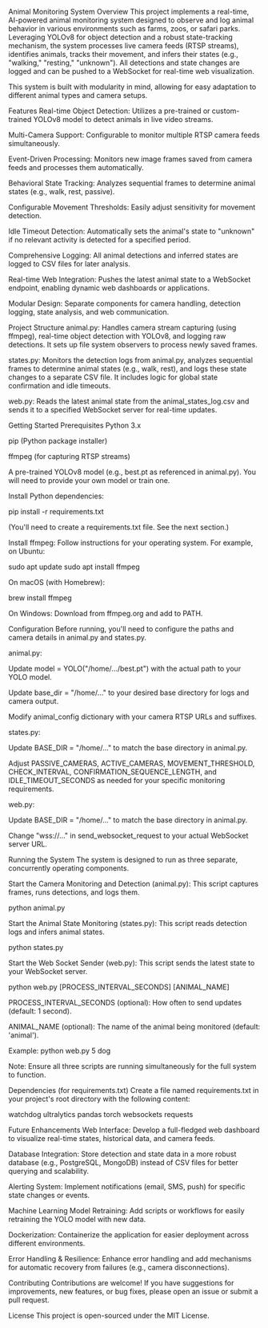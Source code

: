 Animal Monitoring System
Overview
This project implements a real-time, AI-powered animal monitoring system designed to observe and log animal behavior in various environments such as farms, zoos, or safari parks. Leveraging YOLOv8 for object detection and a robust state-tracking mechanism, the system processes live camera feeds (RTSP streams), identifies animals, tracks their movement, and infers their states (e.g., "walking," "resting," "unknown"). All detections and state changes are logged and can be pushed to a WebSocket for real-time web visualization.

This system is built with modularity in mind, allowing for easy adaptation to different animal types and camera setups.

Features
Real-time Object Detection: Utilizes a pre-trained or custom-trained YOLOv8 model to detect animals in live video streams.

Multi-Camera Support: Configurable to monitor multiple RTSP camera feeds simultaneously.

Event-Driven Processing: Monitors new image frames saved from camera feeds and processes them automatically.

Behavioral State Tracking: Analyzes sequential frames to determine animal states (e.g., walk, rest, passive).

Configurable Movement Thresholds: Easily adjust sensitivity for movement detection.

Idle Timeout Detection: Automatically sets the animal's state to "unknown" if no relevant activity is detected for a specified period.

Comprehensive Logging: All animal detections and inferred states are logged to CSV files for later analysis.

Real-time Web Integration: Pushes the latest animal state to a WebSocket endpoint, enabling dynamic web dashboards or applications.

Modular Design: Separate components for camera handling, detection logging, state analysis, and web communication.

Project Structure
animal.py: Handles camera stream capturing (using ffmpeg), real-time object detection with YOLOv8, and logging raw detections. It sets up file system observers to process newly saved frames.

states.py: Monitors the detection logs from animal.py, analyzes sequential frames to determine animal states (e.g., walk, rest), and logs these state changes to a separate CSV file. It includes logic for global state confirmation and idle timeouts.

web.py: Reads the latest animal state from the animal_states_log.csv and sends it to a specified WebSocket server for real-time updates.

Getting Started
Prerequisites
Python 3.x

pip (Python package installer)

ffmpeg (for capturing RTSP streams)

A pre-trained YOLOv8 model (e.g., best.pt as referenced in animal.py). You will need to provide your own model or train one.

Install Python dependencies:

pip install -r requirements.txt

(You'll need to create a requirements.txt file. See the next section.)

Install ffmpeg: Follow instructions for your operating system. For example, on Ubuntu:

sudo apt update
sudo apt install ffmpeg

On macOS (with Homebrew):

brew install ffmpeg

On Windows: Download from ffmpeg.org and add to PATH.

Configuration
Before running, you'll need to configure the paths and camera details in animal.py and states.py.

animal.py:

Update model = YOLO("/home/.../best.pt") with the actual path to your YOLO model.

Update base_dir = "/home/..." to your desired base directory for logs and camera output.

Modify animal_config dictionary with your camera RTSP URLs and suffixes.

states.py:

Update BASE_DIR = "/home/..." to match the base directory in animal.py.

Adjust PASSIVE_CAMERAS, ACTIVE_CAMERAS, MOVEMENT_THRESHOLD, CHECK_INTERVAL, CONFIRMATION_SEQUENCE_LENGTH, and IDLE_TIMEOUT_SECONDS as needed for your specific monitoring requirements.

web.py:

Update BASE_DIR = "/home/..." to match the base directory in animal.py.

Change "wss://..." in send_websocket_request to your actual WebSocket server URL.

Running the System
The system is designed to run as three separate, concurrently operating components.

Start the Camera Monitoring and Detection (animal.py):
This script captures frames, runs detections, and logs them.

python animal.py

Start the Animal State Monitoring (states.py):
This script reads detection logs and infers animal states.

python states.py

Start the Web Socket Sender (web.py):
This script sends the latest state to your WebSocket server.

python web.py [PROCESS_INTERVAL_SECONDS] [ANIMAL_NAME]

PROCESS_INTERVAL_SECONDS (optional): How often to send updates (default: 1 second).

ANIMAL_NAME (optional): The name of the animal being monitored (default: 'animal').

Example: python web.py 5 dog

Note: Ensure all three scripts are running simultaneously for the full system to function.

Dependencies (for requirements.txt)
Create a file named requirements.txt in your project's root directory with the following content:

watchdog
ultralytics
pandas
torch
websockets
requests

Future Enhancements
Web Interface: Develop a full-fledged web dashboard to visualize real-time states, historical data, and camera feeds.

Database Integration: Store detection and state data in a more robust database (e.g., PostgreSQL, MongoDB) instead of CSV files for better querying and scalability.

Alerting System: Implement notifications (email, SMS, push) for specific state changes or events.

Machine Learning Model Retraining: Add scripts or workflows for easily retraining the YOLO model with new data.

Dockerization: Containerize the application for easier deployment across different environments.

Error Handling & Resilience: Enhance error handling and add mechanisms for automatic recovery from failures (e.g., camera disconnections).

Contributing
Contributions are welcome! If you have suggestions for improvements, new features, or bug fixes, please open an issue or submit a pull request.

License
This project is open-sourced under the MIT License.
